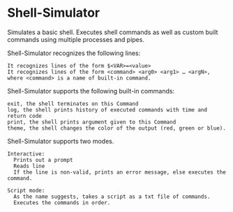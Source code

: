 # Shell-Simulator
Simulates a basic shell. Executes shell commands as well as custom built commands using multiple processes and pipes.

Shell-Simulator recognizes the following lines:

    It recognizes lines of the form $<VAR>=<value>
    It recognizes lines of the form <command> <arg0> <arg1> … <argN>, where <command> is a name of built-in command.

Shell-Simulator supports the following built-in commands:

    exit, the shell terminates on this Command 
    log, the shell prints history of executed commands with time and return code
    print, the shell prints argument given to this Command
    theme, the shell changes the color of the output (red, green or blue).

Shell-Simulator supports two modes.

    Interactive:
      Prints out a prompt
      Reads line
      If the line is non-valid, prints an error message, else executes the command.
  
    Script mode:
      As the name suggests, takes a script as a txt file of commands.
      Executes the commands in order.
